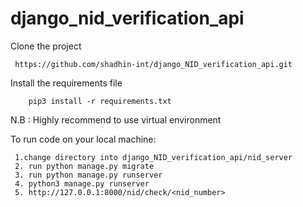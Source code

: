 # django_nid_verification_api

Clone the project

     https://github.com/shadhin-int/django_NID_verification_api.git

Install the requirements file
    
        pip3 install -r requirements.txt
N.B : Highly recommend to use virtual environment


To run code on your local machine:

     

     1.change directory into django_NID_verification_api/nid_server
     2. run python manage.py migrate
     3. run python manage.py runserver
     4. python3 manage.py runserver
     5. http://127.0.0.1:8000/nid/check/<nid_number>




         
